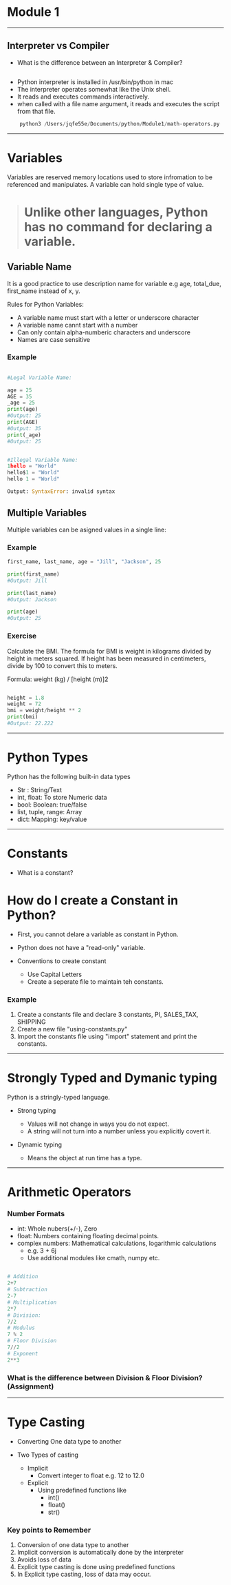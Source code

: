 # Module 1
---
## Interpreter vs Compiler
* What is the difference between an Interpreter & Compiler? 

```html

```
* Python interpreter is installed in /usr/bin/python in mac
* The interpreter operates somewhat like the Unix shell. 
* It reads and executes commands interactively.
* when called with a file name argument, it reads and executes the script from that file.
```python
    python3 /Users/jqfe55e/Documents/python/Module1/math-operators.py
``` 
---

# Variables
Variables are reserved memory locations used to store infromation to be referenced and manipulates. A variable can hold single type of value. 

> # Unlike other languages, Python has no command for declaring a variable.

## Variable Name

It is a good practice to use description name for variable e.g age, total_due, first_name instead of x, y. 

Rules for Python Variables:
- A variable name must start with a letter or underscore character
- A variable name cannt start with a number
- Can only contain alpha-numberic characters and underscore
- Names are case sensitive

### Example
```python

#Legal Variable Name:

age = 25
AGE = 35
_age = 25
print(age)
#Output: 25
print(AGE)
#Output: 35
print(_age)
#Output: 25


#Illegal Variable Name:
1hello = "World"
hello$1 = "World"
hello 1 = "World"

Output: SyntaxError: invalid syntax
```

## Multiple Variables
Multiple variables can be asigned values in a single line:
### Example
```python
first_name, last_name, age = "Jill", "Jackson", 25

print(first_name)
#Output: Jill

print(last_name)
#Output: Jackson

print(age)
#Output: 25

```

### Exercise
Calculate the BMI. The formula for BMI is weight in kilograms divided by height in meters squared. If height has been measured in centimeters, divide by 100 to convert this to meters.

Formula: weight (kg) / [height (m)]2

```python

height = 1.8
weight = 72
bmi = weight/height ** 2
print(bmi)
#Output: 22.222
```
---

# Python Types
Python has the following built-in data types
 - Str : String/Text
 - int, float: To store Numeric data
 - bool: Boolean: true/false
 - list, tuple, range: Array
 - dict: Mapping: key/value

---

# Constants

* What is a constant? 









# How do I create a Constant in Python? 

* First, you cannot delare a variable as constant in Python.
* Python does not have a "read-only" variable. 

* Conventions to create constant 
    * Use Capital Letters
    * Create a seperate file to maintain teh constants. 
### Example
1. Create a constants file and declare 3 constants, PI, SALES_TAX, SHIPPING
2. Create a new file "using-constants.py"
3. Import the constants file using "import" statement and print the constants.

---

# Strongly Typed and Dymanic typing
Python is a stringly-typed language.

* Strong typing
    * Values will not change in ways you do not expect. 
    * A string will not turn into a number unless you explicitly covert it. 

* Dynamic typing 
    * Means the object at run time has a type. 

---

# Arithmetic Operators
### Number Formats
* int: Whole nubers(+/-), Zero
* float: Numbers containing floating decimal points. 
* complex numbers: Mathematical calculations, logarithmic calculations
    * e.g. 3 + 6j
    * Use additional modules like cmath, numpy etc.

    

```python

# Addition
2+7
# Subtraction
2-7
# Multiplication
2*7
# Division:
7/2
# Modulus
7 % 2
# Floor Division
7//2
# Exponent
2**3

```    
### What is the difference between Division & Floor Division? (Assignment)
---
# Type Casting
* Converting One data type to another
* Two Types of casting
    
    * Implicit
        * Convert integer to float e.g. 12 to 12.0
    * Explicit
        * Using predefined functions like
            * int()
            * float()
            * str()    
### Key points to Remember
1. Conversion of one data type to another
2. Implicit conversion is automatically done by the interpreter
3. Avoids loss of data 
4. Explicit type casting is done using predefined functions
5. In Explicit type casting, loss of data may occur.